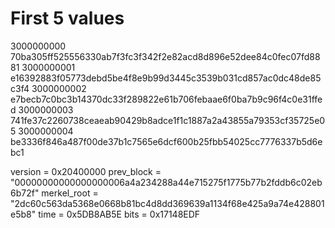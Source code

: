 # First 5 values
3000000000 70ba305ff525556330ab7f3fc3f342f2e82acd8d896e52dee84c0fec07fd8881
3000000001 e16392883f05773debd5be4f8e9b99d3445c3539b031cd857ac0dc48de85c3f4
3000000002 e7becb7c0bc3b14370dc33f289822e61b706febaae6f0ba7b9c96f4c0e31ffed
3000000003 741fe37c2260738ceaeab90429b8adce1f1c1887a2a43855a79353cf35725e05
3000000004 be3336f846a487f00de37b1c7565e6dcf600b25fbb54025cc7776337b5d6ebc1


version  = 0x20400000
prev_block = "00000000000000000006a4a234288a44e715275f1775b77b2fddb6c02eb6b72f"
merkel_root = "2dc60c563da5368e0668b81bc4d8dd369639a1134f68e425a9a74e428801e5b8"
time = 0x5DB8AB5E
 bits = 0x17148EDF
